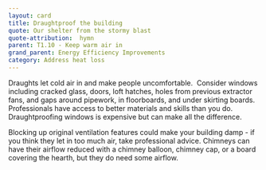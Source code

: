 ```yaml
---
layout: card
title: Draughtproof the building
quote: Our shelter from the stormy blast
quote-attribution:  hymn
parent: T1.10 - Keep warm air in
grand_parent: Energy Efficiency Improvements 
category: Address heat loss
---
```


<p>Draughts let cold air in and make people uncomfortable.  Consider windows including cracked glass, doors, loft hatches, holes from previous extractor fans, and gaps around pipework, in floorboards, and under skirting boards. Professionals have access to better materials and skills than you do. Draughtproofing windows is expensive but can make all the difference.</p><p>Blocking up original ventilation features could make your building damp - if you think they let in too much air, take professional advice. Chimneys can have their airflow reduced with a chimney balloon, chimney cap, or a board covering the hearth, but they do need some airflow.</p> 

